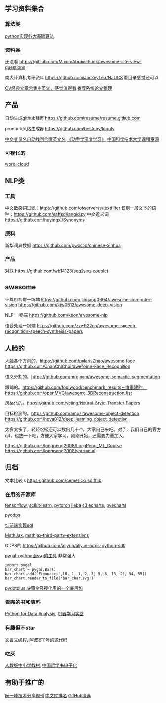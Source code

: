## 学习资料集合

### 算法类

[python实现各大基础算法](https://github.com/OmkarPathak/pygorithm)

### 资料类
还没看 https://github.com/MaximAbramchuck/awesome-interview-questions

南大计算机考研资料 https://github.com/JackeyLea/NJUCS 看目录感觉还可以

[CV经典文章合集中英文，感觉值得看](https://github.com/SnailTyan/deep-learning-papers-translation)
[推荐系统论文整理](https://github.com/daicoolb/RecommenderSystem-Paper)

## 产品

自动生成github经历 https://github.com/resume/resume.github.com

pronhub风格生成器 https://github.com/bestony/logoly

[中文变量名自动找到合适英文名](https://github.com/unbug/codelf)
[《动手学深度学习》](https://github.com/d2l-ai/d2l-zh)
[中国科学技术大学课程资源](https://github.com/USTC-Resource/USTC-Course)


### 可视化的

[word_cloud](https://github.com/amueller/word_cloud)


## NLP类
### 工具


中文敏感词过滤：https://github.com/observerss/textfilter
识别一段文本的语种：https://github.com/saffsd/langid.py
中文近义词 https://github.com/huyingxi/Synonyms



### 原料
新华词典数据 https://github.com/pwxcoo/chinese-xinhua

### 产品
对联 https://github.com/wb14123/seq2seq-couplet

## awesome

计算机视觉一锅端
https://github.com/jbhuang0604/awesome-computer-vision
https://github.com/kjw0612/awesome-deep-vision

NLP 一锅端 https://github.com/keon/awesome-nlp


语音处理一锅端   https://github.com/zzw922cn/awesome-speech-recognition-speech-synthesis-papers



## 人脸的

人脸各个方向的。https://github.com/polarisZhao/awesome-face
https://github.com/ChanChiChoi/awesome-Face_Recognition

语义分割的。https://github.com/mrgloom/awesome-semantic-segmentation

跟踪的。https://github.com/foolwood/benchmark_results三维重建的。https://github.com/openMVG/awesome_3DReconstruction_list

风格化的。https://github.com/ycjing/Neural-Style-Transfer-Papers

目标检测的。https://github.com/amusi/awesome-object-detection
https://github.com/hoya012/deep_learning_object_detection

太多太多了，轻轻松松还可以数出几十个，大家自己来吧。对了，我们自己的官方git，也放一下吧，方便大家学习，刚刚开始，还需要力量加入。

https://github.com/longpeng2008/LongPeng_ML_Course
https://github.com/longpeng2008/yousan.ai


## 归档

文本比较js https://github.com/cemerick/jsdifflib

### 在用的开源库
[tensorflow](https://github.com/tensorflow/tensorflow), [scikit-learn](https://github.com/scikit-learn/scikit-learn), [pytorch](https://github.com/pytorch/pytorch)
[jieba](https://github.com/fxsjy/jieba)
[d3](https://github.com/d3/d3),[echarts](https://github.com/apache/incubator-echarts), [pyecharts](https://github.com/pyecharts/pyecharts)

[pyodps](https://github.com/aliyun/aliyun-odps-python-sdk)

[纯前端实现sql](https://github.com/agershun/alasql)

[MathJax](https://github.com/mathjax/MathJax), [mathjax-third-party-extensions
](https://github.com/mathjax/MathJax-third-party-extensions)



ODPS的 https://github.com/aliyun/aliyun-odps-python-sdk


[pygal-python画svg的工具](https://github.com/Kozea/pygal) 非常强大
```
import pygal
bar_chart = pygal.Bar()
bar_chart.add('Fibonacci',[0, 1, 1, 2, 3, 5, 8, 13, 21, 34, 55])
bar_chart.render_to_file('bar_char.svg')
```

[pydotplus:决策树可视化用的一个底层包](https://github.com/carlos-jenkins/pydotplus)


### 看完的书和资料
[Python for Data Analysis](https://github.com/wesm/pydata-book), [机器学习实战](https://github.com/pbharrin/machinelearninginaction)


### 有趣但不star
[文言文编程](https://github.com/LingDong-/wenyan-lang), [阿波罗11号的源代码](https://github.com/chrislgarry/Apollo-11)

### 吃灰
[人教版中小学教材](https://bp.pep.com.cn/jc/), [中国哲学书电子化](https://ctext.org/zhs)

## 有助于推广的

[阮一峰技术分享周刊](https://github.com/ruanyf/weekly)
[中文库排名](https://github.com/kon9chunkit/GitHub-Chinese-Top-Charts)
[GitHub精选](https://mp.weixin.qq.com/s?__biz=MzA3MzE4ODY0Mg==&mid=2455983009&idx=2&sn=c488d0c26c44d370977b01d8d52bc6f2&chksm=888527ecbff2aefa091525510dda4bf0b78b85a98fd539632915b8b7d9629877a216aa0dfe3b&token=766372915&lang=zh_CN&scene=21#wechat_redirect)
